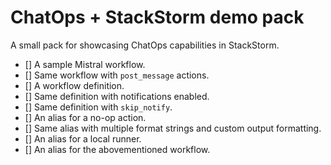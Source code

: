 # ChatOps + StackStorm demo pack

A small pack for showcasing ChatOps capabilities in StackStorm.

* [] A sample Mistral workflow.
* [] Same workflow with `post_message` actions.
* [] A workflow definition.
* [] Same definition with notifications enabled.
* [] Same definition with `skip_notify`.
* [] An alias for a no-op action.
* [] Same alias with multiple format strings and custom output formatting.
* [] An alias for a local runner.
* [] An alias for the abovementioned workflow.